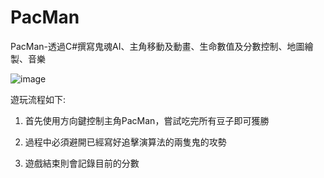 # PacMan
PacMan-透過C#撰寫鬼魂AI、主角移動及動畫、生命數值及分數控制、地圖繪製、音樂

![image](https://github.com/Majjor140/PacMan/assets/117829042/b1e3ad18-b457-4d02-989d-ebfd4236960d)

遊玩流程如下:

1. 首先使用方向鍵控制主角PacMan，嘗試吃完所有豆子即可獲勝

2. 過程中必須避開已經寫好追擊演算法的兩隻鬼的攻勢

3. 遊戲結束則會記錄目前的分數
